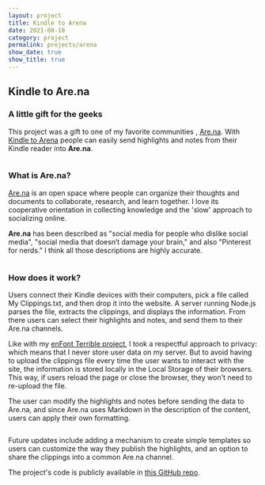 ```yaml
---
layout: project
title: Kindle to Arena
date: 2021-08-18
category: project
permalink: projects/arena
show_date: true
show_title: true
---
```


## Kindle to Are.na 
### A little gift for the geeks

<div class="Project__intro">
<p>This project was a gift to one of my favorite communities
, <a href="https://are.na">Are.na</a>. With <a href="https://arena.javierarce.com">Kindle to Arena</a> people can easily send highlights and notes from their Kindle reader into <strong>Are.na</strong>.</div>

<figure class="Figure"> 
<img class="Figure__image is-bn lazy" data-src="https://javier.work/images/arena/home.jpg">
</figure>


### What is Are.na?

[Are.na](https://are.na) is an open space where people can organize their thoughts and documents to collaborate, research, and learn together. I love its cooperative orientation in collecting knowledge and the 'slow' approach to socializing online.

**Are.na** has been described as "social media for people who dislike social media", "social media that doesn’t damage your brain," and also "Pinterest for nerds." I think all those descriptions are highly accurate.

<figure class="Figure"> 
<img class="Figure__image is-bn lazy" data-src="https://javier.work/images/arena/highlights.jpg">
</figure>

### How does it work?

Users connect their Kindle devices with their computers, pick a file called My Clippings.txt, and then drop it into the website. A server running Node.js parses the file, extracts the clippings, and displays the information. From there users can select their highlights and notes, and send them to their Are.na channels.

Like with my [enFont Terrible project](/projects/enfont), I took a respectful approach to privacy: which means that I never store user data on my server. But to avoid having to upload the clippings file every time the user wants to interact with the site, the information is stored locally in the Local Storage of their browsers. This way, if users reload the page or close the browser, they won't need to re-upload the file.

The user can modify the highlights and notes before sending the data to Are.na, and since Are.na uses Markdown in the description of the content, users can apply their own formatting.

<figure class="Figure"> 
<img class="Figure__image is-bn lazy" data-src="https://javier.work/images/arena/about.jpg">
</figure>

Future updates include adding a mechanism to create simple templates so users can customize the way they publish the highlights, and an option to share the clippings into a common Are.na channel.

The project's code is publicly available in [this GitHub repo](https://github.com/javierarce/kindle-to-arena).

